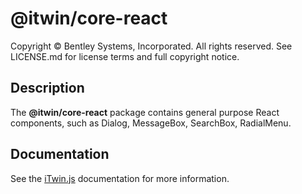 # @itwin/core-react

Copyright © Bentley Systems, Incorporated. All rights reserved. See LICENSE.md for license terms and full copyright notice.

## Description

The **@itwin/core-react** package contains general purpose React components, such as Dialog, MessageBox, SearchBox, RadialMenu.

## Documentation

See the [iTwin.js](https://www.itwinjs.org/learning/ui/core/) documentation for more information.
